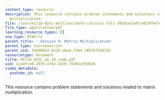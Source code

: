 ```yaml
---
content_type: resource
description: This resource contains problem statements and solutions related to matrix
  multiplication.
file: /courses/18-02sc-multivariable-calculus-fall-2010/e2a4fce62976e74e34767839aa7b3626_MIT18_02SC_pb_10_comb.pdf
file_type: application/pdf
learning_resource_types: []
ocw_type: OCWFile
parent_title: '.Session 9: Matrix Multiplication'
parent_type: CourseSection
parent_uid: 14090654-9310-aba4-7394-1897b75d97d3
resourcetype: Document
title: MIT18_02SC_pb_10_comb.pdf
uid: e2a4fce6-2976-e74e-3476-7839aa7b3626
video_metadata:
  youtube_id: null
---
```

This resource contains problem statements and solutions related to matrix multiplication.

